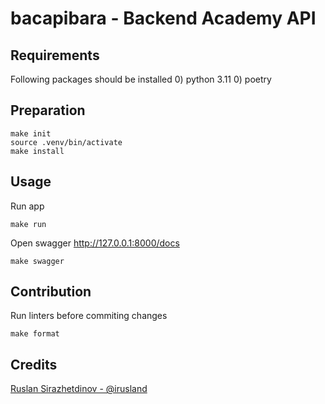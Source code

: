 # bacapibara - Backend Academy API

## Requirements

Following packages should be installed 
0) python 3.11
0) poetry

## Preparation

```shell
make init
source .venv/bin/activate
make install
```

## Usage

Run app

```shell
make run
```

Open swagger http://127.0.0.1:8000/docs

```shell
make swagger
```

## Contribution 

Run linters before commiting changes

```shell
make format
```

## Credits 

[Ruslan Sirazhetdinov - @irusland](https://github.com/irusland)

